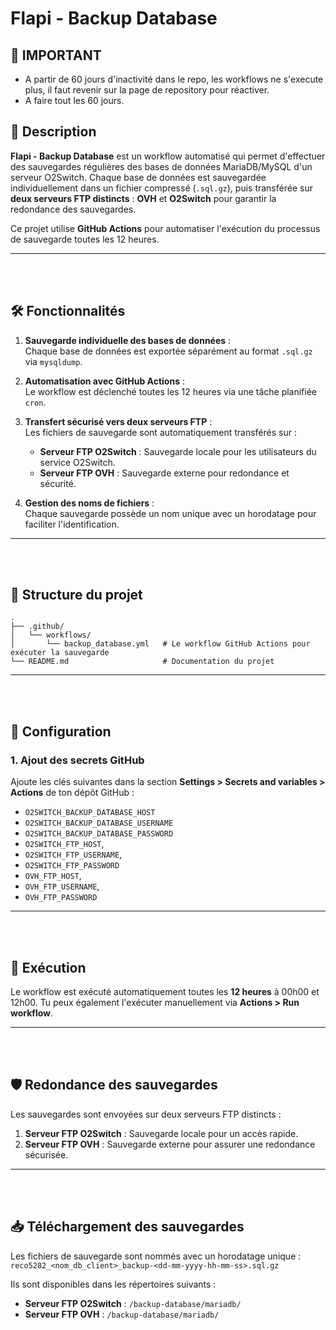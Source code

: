 
# **Flapi - Backup Database**

## 🚀 **IMPORTANT**
- A partir de 60 jours d'inactivité dans le repo, les workflows ne s'execute plus, il faut revenir sur la page de repository pour réactiver.
- A faire tout les 60 jours.


## 🚀 **Description**

**Flapi - Backup Database** est un workflow automatisé qui permet d'effectuer des sauvegardes régulières des bases de données MariaDB/MySQL d'un serveur O2Switch. Chaque base de données est sauvegardée individuellement dans un fichier compressé (`.sql.gz`), puis transférée sur **deux serveurs FTP distincts** : **OVH** et **O2Switch** pour garantir la redondance des sauvegardes.

Ce projet utilise **GitHub Actions** pour automatiser l'exécution du processus de sauvegarde toutes les 12 heures.

---

<br /><br />

## 🛠️ **Fonctionnalités**

1. **Sauvegarde individuelle des bases de données** :  
   Chaque base de données est exportée séparément au format `.sql.gz` via `mysqldump`.

2. **Automatisation avec GitHub Actions** :  
   Le workflow est déclenché toutes les 12 heures via une tâche planifiée `cron`.

3. **Transfert sécurisé vers deux serveurs FTP** :  
   Les fichiers de sauvegarde sont automatiquement transférés sur :
    - **Serveur FTP O2Switch** : Sauvegarde locale pour les utilisateurs du service O2Switch.
    - **Serveur FTP OVH** : Sauvegarde externe pour redondance et sécurité.

4. **Gestion des noms de fichiers** :  
   Chaque sauvegarde possède un nom unique avec un horodatage pour faciliter l'identification.

---

<br /><br />

## 📂 **Structure du projet**

```plaintext
.
├── .github/
│   └── workflows/
│       └── backup_database.yml   # Le workflow GitHub Actions pour exécuter la sauvegarde
└── README.md                     # Documentation du projet
```

---

<br /><br />

## 🔧 **Configuration**

### 1. **Ajout des secrets GitHub**
Ajoute les clés suivantes dans la section **Settings > Secrets and variables > Actions** de ton dépôt GitHub :

- `O2SWITCH_BACKUP_DATABASE_HOST`
- `O2SWITCH_BACKUP_DATABASE_USERNAME`
- `O2SWITCH_BACKUP_DATABASE_PASSWORD`
- `O2SWITCH_FTP_HOST`,
- `O2SWITCH_FTP_USERNAME`,
- `O2SWITCH_FTP_PASSWORD`
- `OVH_FTP_HOST`,
- `OVH_FTP_USERNAME`,
- `OVH_FTP_PASSWORD`

---

<br /><br />

## 🔄 **Exécution**

Le workflow est exécuté automatiquement toutes les **12 heures** à 00h00 et 12h00. Tu peux également l'exécuter manuellement via **Actions > Run workflow**.

---

<br /><br />

## 🛡️ **Redondance des sauvegardes**

Les sauvegardes sont envoyées sur deux serveurs FTP distincts :
1. **Serveur FTP O2Switch** : Sauvegarde locale pour un accès rapide.
2. **Serveur FTP OVH** : Sauvegarde externe pour assurer une redondance sécurisée.

---

<br /><br />

## 📥 **Téléchargement des sauvegardes**

Les fichiers de sauvegarde sont nommés avec un horodatage unique :  
`reco5282_<nom_db_client>_backup-<dd-mm-yyyy-hh-mm-ss>.sql.gz`

Ils sont disponibles dans les répertoires suivants :
- **Serveur FTP O2Switch** : `/backup-database/mariadb/`
- **Serveur FTP OVH** : `/backup-database/mariadb/`
